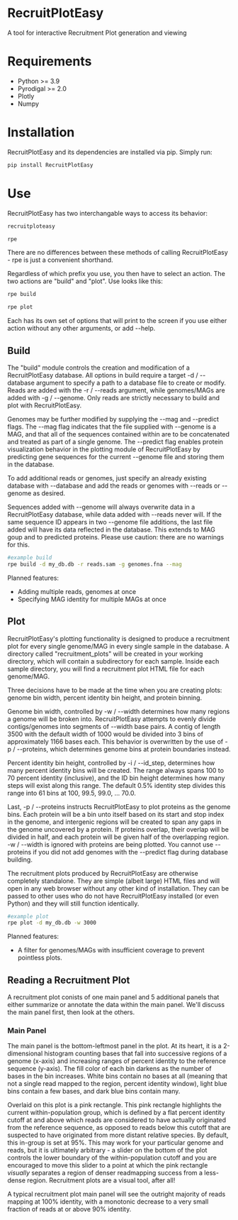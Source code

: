 # RecruitPlotEasy

A tool for interactive Recruitment Plot generation and viewing

# Requirements

- Python >= 3.9
- Pyrodigal >= 2.0
- Plotly
- Numpy 


# Installation

RecruitPlotEasy and its dependencies are installed via pip. Simply run:

```bash
pip install RecruitPlotEasy
```

# Use

RecruitPlotEasy has two interchangable ways to access its behavior:

```bash
recruitploteasy

rpe
```

There are no differences between these methods of calling RecruitPlotEasy - rpe is just a convenient shorthand.

Regardless of which prefix you use, you then have to select an action. The two actions are "build" and "plot". Use looks like this:

```bash
rpe build

rpe plot
```

Each has its own set of options that will print to the screen if you use either action without any other arguments, or add --help. 

## Build

The "build" module controls the creation and modification of a RecruitPlotEasy database. All options in build require a target -d / --database argument to specify a path to a database file to create or modify. Reads are added with the -r / --reads argument, while genomes/MAGs are added with -g / --genome. Only reads are strictly necessary to build and plot with RecruitPlotEasy.

Genomes may be further modified by supplying the --mag and --predict flags. The --mag flag indicates that the file supplied with --genome is a MAG, and that all of the sequences contained within are to be concatenated and treated as part of a single genome. The --predict flag enables protein visualization behavior in the plotting module of RecruitPlotEasy by predicting gene sequences for the current --genome file and storing them in the database.

To add additional reads or genomes, just specify an already existing database with --database and add the reads or genomes with --reads or --genome as desired.

Sequences added with --genome will always overwrite data in a RecruitPlotEasy database, while data added with --reads never will. If the same sequence ID appears in two --genome file additions, the last file added will have its data reflected in the database. This extends to MAG goup and to predicted proteins. Please use caution: there are no warnings for this.

```bash
#example build
rpe build -d my_db.db -r reads.sam -g genomes.fna --mag
```

Planned features:

* Adding multiple reads, genomes at once
* Specifying MAG identity for multiple MAGs at once

## Plot

RecruitPlotEasy's plotting functionality is designed to produce a recruitment plot for every single genome/MAG in every single sample in the database. A directory called "recruitment_plots" will be created in your working directory, which will contain a subdirectory for each sample. Inside each sample directory, you will find a recruitment plot HTML file for each genome/MAG.

Three decisions have to be made at the time when you are creating plots: genome bin width, percent identity bin height, and protein binning.

Genome bin width, controlled by -w / --width determines how many regions a genome will be broken into. RecruitPlotEasy attempts to evenly divide contigs/genomes into segments of --width base pairs. A contig of length 3500 with the default width of 1000 would be divided into 3 bins of approximately 1166 bases each. This behavior is overwritten by the use of -p / --proteins, which determines genome bins at protein boundaries instead.

Percent identity bin height, controlled by -i / --id_step, determines how many percent identity bins will be created. The range always spans 100 to 70 percent identity (inclusive), and the ID bin height determines how many steps will exist along this range. The default 0.5% identity step divides this range into 61 bins at 100, 99.5, 99.0, ... 70.0.

Last, -p / --proteins instructs RecruitPlotEasy to plot proteins as the genome bins. Each protein will be a bin unto itself based on its start and stop index in the genome, and intergenic regions will be created to span any gaps in the genome uncovered by a protein. If proteins overlap, their overlap will be divided in half, and each protein will be given half of the overlapping region. -w / --width is ignored with proteins are being plotted. You cannot use --proteins if you did not add genomes with the --predict flag during database building.

The recruitment plots produced by RecruitPlotEasy are otherwise completely standalone. They are simple (albeit large) HTML files and will open in any web browser without any other kind of installation. They can be passed to other uses who do not have RecruitPlotEasy installed (or even Python) and they will still function identically.

```bash
#example plot
rpe plot -d my_db.db -w 3000
```

Planned features:

* A filter for genomes/MAGs with insufficient coverage to prevent pointless plots.

## Reading a Recruitment Plot

A recruitment plot conists of one main panel and 5 additional panels that either summarize or annotate the data within the main panel. We'll discuss the main panel first, then look at the others.

### Main Panel

The main panel is the bottom-leftmost panel in the plot. At its heart, it is a 2-dimensional histogram counting bases that fall into successive regions of a genome (x-axis) and increasing ranges of percent identity to the reference sequence (y-axis). The fill color of each bin darkens as the number of bases in the bin increases. White bins contain no bases at all (meaning that not a single read mapped to the region, percent identity window), light blue bins contain a few bases, and dark blue bins contain many.

Overlaid on this plot is a pink rectangle. This pink rectangle highlights the current within-population group, which is defined by a flat percent identity cutoff at and above which reads are considered to have actually originated from the reference sequence, as opposed to reads below this cutoff that are suspected to have originated from more distant relative species. By default, this in-group is set at 95%. This may work for your particular genome and reads, but it is ultimately arbitrary - a slider on the bottom of the plot controls the lower boundary of the within-population cutoff and you are encouraged to move this slider to a point at which the pink rectangle _visually_ separates a region of denser readmapping success from a less-dense region. Recruitment plots are a visual tool, after all!

A typical recruitment plot main panel will see the outright majority of reads mapping at 100% identity, with a monotonic decrease to a very small fraction of reads at or above 90% identity. 


